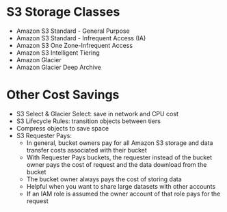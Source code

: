 # S3 Storage Classes

- Amazon S3 Standard - General Purpose
- Amazon S3 Standard - Infrequent Access (IA)
- Amazon S3 One Zone-Infrequent Access
- Amazon S3 Intelligent Tiering
- Amazon Glacier
- Amazon Glacier Deep Archive

# Other Cost Savings

- S3 Select & Glacier Select: save in network and CPU cost
- S3 Lifecycle Rules: transition objects between tiers
- Compress objects to save space
- S3 Requester Pays:
  - In general, bucket owners pay for all Amazon S3 storage and data transfer costs associated with their bucket
  - With Requester Pays buckets, the requester instead of the bucket owner pays the cost of request and the data download from the bucket
  - The bucket owner always pays the cost of storing data
  - Helpful when you want to share large datasets with other accounts
  - If an IAM role is assumed the owner account of that role pays for the request